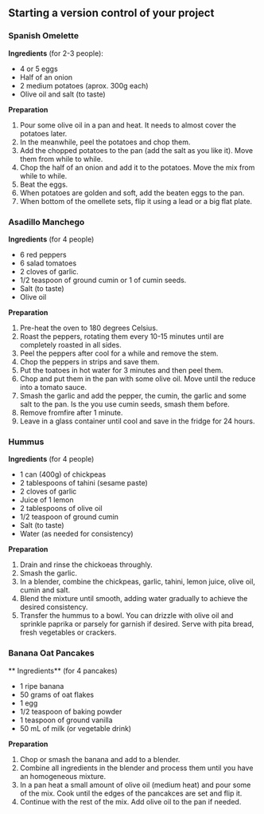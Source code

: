 ## Starting a version control of your project

### Spanish Omelette

**Ingredients** (for 2-3 people):
- 4 or 5 eggs
- Half of an onion
- 2 medium potatoes (aprox. 300g each)
- Olive oil and salt (to taste)

**Preparation**
1. Pour some olive oil in a pan and heat. It needs to almost cover the potatoes later.
2. In the meanwhile, peel the potatoes and chop them.
3. Add the chopped potatoes to the pan (add the salt as you like it). Move them from while to while.
4. Chop the half of an onion and add it to the potatoes. Move the mix from while to while.
5. Beat the eggs.
6. When potatoes are golden and soft, add the beaten eggs to the pan.
7. When bottom of the omellete sets, flip it using a lead or a big flat plate.

### Asadillo Manchego

**Ingredients** (for 4 people)
- 6 red peppers
- 6 salad tomatoes
- 2 cloves of garlic.
- 1/2 teaspoon of ground cumin or 1 of cumin seeds.
- Salt (to taste)
- Olive oil

**Preparation**
1. Pre-heat the oven to 180 degrees Celsius.
2. Roast the peppers, rotating them every 10-15 minutes until are completely roasted in all sides.
3. Peel the peppers after cool for a while and remove the stem.
4. Chop the peppers in strips and save them.
5. Put the toatoes in hot water for 3 minutes and then peel them.
6. Chop and put them in the pan with some olive oil. Move until the reduce into a tomato sauce.
7. Smash the garlic and add the pepper, the cumin, the garlic and some salt to the pan. Is the you use cumin seeds, smash them before.
8. Remove fromfire after 1 minute.
9. Leave in a glass container until cool and save in the fridge for 24 hours.

### Hummus

**Ingredients** (for 4 people)
- 1 can (400g) of chickpeas
- 2 tablespoons of tahini (sesame paste)
- 2 cloves of garlic
- Juice of 1 lemon
- 2 tablespoons of olive oil
- 1/2 teaspoon of ground cumin
- Salt (to taste)
- Water (as needed for consistency)

**Preparation**
1. Drain and rinse the chickoeas throughly.
2. Smash the garlic.
3. In a blender, combine the chickpeas, garlic, tahini, lemon juice, olive oil, cumin and salt.
4. Blend the mixture until smooth, adding water gradually to achieve the desired consistency.
5. Transfer the hummus to a bowl.
You can drizzle with olive oil and sprinkle paprika or parsely for garnish if desired. Serve with pita bread, fresh vegetables or crackers.

### Banana Oat Pancakes

** Ingredients** (for 4 pancakes)
- 1 ripe banana
- 50 grams of oat flakes
- 1 egg
- 1/2 teaspoon of baking powder
- 1 teaspoon of ground vanilla
- 50 mL of milk (or vegetable drink)

**Preparation**
1. Chop or smash the banana and add to a blender.
2. Combine all ingredients in the blender and process them until you have an homogeneous mixture.
3. In a pan heat a small amount of olive oil (medium heat) and pour some of the mix. Cook until the edges of the pancakces are set and flip it.
4. Continue with the rest of the mix. Add olive oil to the pan if needed.
